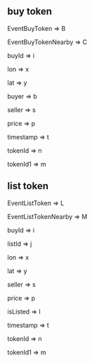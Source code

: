 ## buy token

EventBuyToken => B

EventBuyTokenNearby => C

buyId => i

lon => x

lat => y

buyer => b

seller => s

price => p

timestamp => t

tokenId => n

tokenId1 => m

## list token

EventListToken => L

EventListTokenNearby => M

buyId => i

listId => j

lon => x

lat => y

seller => s

price => p

isListed => l

timestamp => t

tokenId => n

tokenId1 => m
